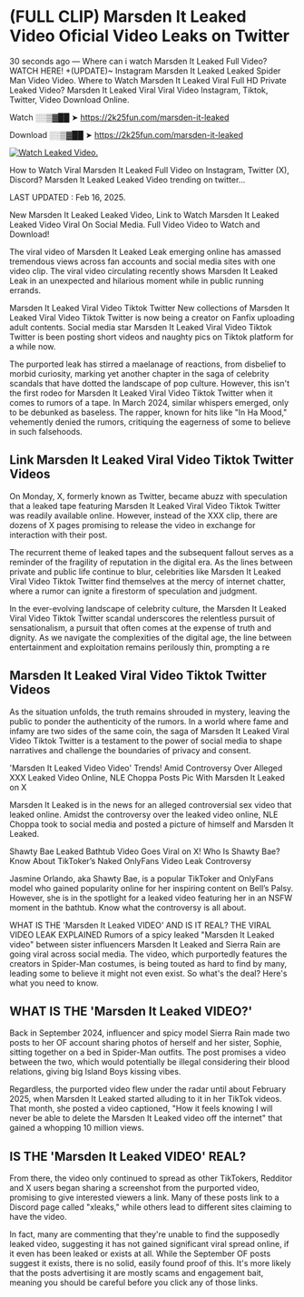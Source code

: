 # (FULL CLIP) Marsden It Leaked Video Oficial Video Leaks on Twitter

30 seconds ago — Where can i watch Marsden It Leaked Full Video? WATCH HERE! +(UPDATE)~ Instagram Marsden It Leaked Leaked Spider Man Video Video. Where to Watch Marsden It Leaked Viral Full HD Private Leaked Video? Marsden It Leaked Viral Viral Video Instagram, Tiktok, Twitter, Video Download Online.

Watch ░░▒▓██ ➤ https://2k25fun.com/marsden-it-leaked

Download ░░▒▓██ ➤ https://2k25fun.com/marsden-it-leaked

[![Watch Leaked Video.](https://miro.medium.com/v2/resize:fit:828/format:webp/1*cilzJN44JGOrTw9NJCrNHA.gif "Watch Leaked Video")](https://2k25fun.com/marsden-it-leaked)

How to Watch Viral Marsden It Leaked Full Video on Instagram, Twitter (X), Discord? Marsden It Leaked Leaked Video trending on twitter...

LAST UPDATED : Feb 16, 2025.

New Marsden It Leaked Leaked Video, Link to Watch Marsden It Leaked Leaked Video Viral On Social Media. Full Video Video to Watch and Download!

The viral video of Marsden It Leaked Leak emerging online has amassed tremendous views across fan accounts and social media sites with one video clip. The viral video circulating recently shows Marsden It Leaked Leak in an unexpected and hilarious moment while in public running errands.

Marsden It Leaked Viral Video Tiktok Twitter New collections of Marsden It Leaked Viral Video Tiktok Twitter is now being a creator on Fanfix uploading adult contents. Social media star Marsden It Leaked Viral Video Tiktok Twitter is been posting short videos and naughty pics on Tiktok platform for a while now.

The purported leak has stirred a maelanage of reactions, from disbelief to morbid curiosity, marking yet another chapter in the saga of celebrity scandals that have dotted the landscape of pop culture. However, this isn't the first rodeo for Marsden It Leaked Viral Video Tiktok Twitter when it comes to rumors of a tape. In March 2024, similar whispers emerged, only to be debunked as baseless. The rapper, known for hits like "In Ha Mood," vehemently denied the rumors, critiquing the eagerness of some to believe in such falsehoods.

## Link Marsden It Leaked Viral Video Tiktok Twitter Videos

On Monday, X, formerly known as Twitter, became abuzz with speculation that a leaked tape featuring Marsden It Leaked Viral Video Tiktok Twitter was readily available online. However, instead of the XXX clip, there are dozens of X pages promising to release the video in exchange for interaction with their post.

The recurrent theme of leaked tapes and the subsequent fallout serves as a reminder of the fragility of reputation in the digital era. As the lines between private and public life continue to blur, celebrities like Marsden It Leaked Viral Video Tiktok Twitter find themselves at the mercy of internet chatter, where a rumor can ignite a firestorm of speculation and judgment.

In the ever-evolving landscape of celebrity culture, the Marsden It Leaked Viral Video Tiktok Twitter scandal underscores the relentless pursuit of sensationalism, a pursuit that often comes at the expense of truth and dignity. As we navigate the complexities of the digital age, the line between entertainment and exploitation remains perilously thin, prompting a re

##  Marsden It Leaked Viral Video Tiktok Twitter Videos

As the situation unfolds, the truth remains shrouded in mystery, leaving the public to ponder the authenticity of the rumors. In a world where fame and infamy are two sides of the same coin, the saga of Marsden It Leaked Viral Video Tiktok Twitter is a testament to the power of social media to shape narratives and challenge the boundaries of privacy and consent.

'Marsden It Leaked Video Video' Trends! Amid Controversy Over Alleged XXX Leaked Video Online, NLE Choppa Posts Pic With Marsden It Leaked on X

Marsden It Leaked is in the news for an alleged controversial sex video that leaked online. Amidst the controversy over the leaked video online, NLE Choppa took to social media and posted a picture of himself and Marsden It Leaked.

Shawty Bae Leaked Bathtub Video Goes Viral on X! Who Is Shawty Bae? Know About TikToker’s Naked OnlyFans Video Leak Controversy

Jasmine Orlando, aka Shawty Bae, is a popular TikToker and OnlyFans model who gained popularity online for her inspiring content on Bell’s Palsy. However, she is in the spotlight for a leaked video featuring her in an NSFW moment in the bathtub. Know what the controversy is all about.

WHAT IS THE 'Marsden It Leaked VIDEO' AND IS IT REAL? THE VIRAL VIDEO LEAK EXPLAINED Rumors of a spicy leaked "Marsden It Leaked video" between sister influencers Marsden It Leaked and Sierra Rain are going viral across social media. The video, which purportedly features the creators in Spider-Man costumes, is being touted as hard to find by many, leading some to believe it might not even exist. So what's the deal? Here's what you need to know.

## WHAT IS THE 'Marsden It Leaked VIDEO?'

Back in September 2024, influencer and spicy model Sierra Rain made two posts to her OF account sharing photos of herself and her sister, Sophie, sitting together on a bed in Spider-Man outfits. The post promises a video between the two, which would potentially be illegal considering their blood relations, giving big Island Boys kissing vibes.

Regardless, the purported video flew under the radar until about February 2025, when Marsden It Leaked started alluding to it in her TikTok videos. That month, she posted a video captioned, "How it feels knowing I will never be able to delete the Marsden It Leaked video off the internet" that gained a whopping 10 million views.

## IS THE 'Marsden It Leaked VIDEO' REAL?

From there, the video only continued to spread as other TikTokers, Redditor and X users began sharing a screenshot from the purported video, promising to give interested viewers a link. Many of these posts link to a Discord page called "xleaks," while others lead to different sites claiming to have the video.

In fact, many are commenting that they're unable to find the supposedly leaked video, suggesting it has not gained significant viral spread online, if it even has been leaked or exists at all. While the September OF posts suggest it exists, there is no solid, easily found proof of this. It's more likely that the posts advertising it are mostly scams and engagement bait, meaning you should be careful before you click any of those links.